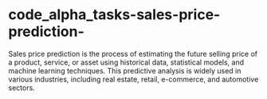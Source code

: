# code_alpha_tasks-sales-price-prediction-
Sales price prediction is the process of estimating the future selling price of a product, service, or asset using historical data, statistical models, and machine learning techniques. This predictive analysis is widely used in various industries, including real estate, retail, e-commerce, and automotive sectors.
